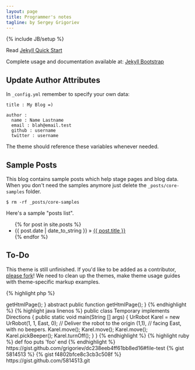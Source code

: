 ```yaml
---
layout: page
title: Programmer's notes
tagline: by Sergey Grigoriev
---
```

{% include JB/setup %}



Read [Jekyll Quick Start](http://jekyllbootstrap.com/usage/jekyll-quick-start.html)

Complete usage and documentation available at: [Jekyll Bootstrap](http://jekyllbootstrap.com)

## Update Author Attributes

In `_config.yml` remember to specify your own data:
    
    title : My Blog =)
    
    author :
      name : Name Lastname
      email : blah@email.test
      github : username
      twitter : username

The theme should reference these variables whenever needed.
    
## Sample Posts

This blog contains sample posts which help stage pages and blog data.
When you don't need the samples anymore just delete the `_posts/core-samples` folder.

    $ rm -rf _posts/core-samples

Here's a sample "posts list".

<ul class="posts">
  {% for post in site.posts %}
    <li><span>{{ post.date | date_to_string }}</span> &raquo; <a href="{{ BASE_PATH }}{{ post.url }}">{{ post.title }}</a></li>
  {% endfor %}
</ul>

## To-Do

This theme is still unfinished. If you'd like to be added as a contributor, [please fork](http://github.com/plusjade/jekyll-bootstrap)!
We need to clean up the themes, make theme usage guides with theme-specific markup examples.

{% highlight php %}
<?php
/**
 * Author: Sergey Grigoriev
 */

abstract class AbstractPage {
    public function printHtmlPage() {
        echo $this->getHtmlPage();
    }

    abstract public function getHtmlPage();
}
{% endhighlight %}

{% highlight java linenos %}
public class Temporary implements Directions
{ 
	public static void main(String [] args)
	{
		UrRobot Karel = new UrRobot(1, 1, East, 0);
		// Deliver the robot to the origin (1,1),
		// facing East, with no beepers.
		Karel.move();
		Karel.move();
		Karel.move();
		Karel.pickBeeper();
		Karel.turnOff();
	}
}
{% endhighlight %}


{% highlight ruby %}
def foo
  puts 'foo'
end
{% endhighlight %}

https://gist.github.com/grigoriev/dc238eeb4ff61bb8ed16#file-test

{% gist 5814513 %}

{% gist f4802bfce8c3cb3c508f %}

https://gist.github.com/5814513.git


